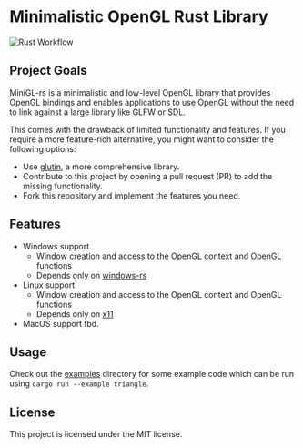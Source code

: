 # Minimalistic OpenGL Rust Library
![Rust Workflow](https://github.com/steschu77/minigl-rs/actions/workflows/rust.yml/badge.svg)

## Project Goals

MiniGL-rs is a minimalistic and low-level OpenGL library that provides OpenGL bindings and enables applications to use OpenGL without the need to link against a large library like GLFW or SDL.

This comes with the drawback of limited functionality and features. If you require a more feature-rich alternative, you might want to consider the following options:

* Use [glutin](https://crates.io/crates/glutin), a more comprehensive library.
* Contribute to this project by opening a pull request (PR) to add the missing functionality.
* Fork this repository and implement the features you need.

## Features

* Windows support
  * Window creation and access to the OpenGL context and OpenGL functions
  * Depends only on [windows-rs](https://crates.io/crates/windows)
* Linux support
  * Window creation and access to the OpenGL context and OpenGL functions
  * Depends only on [x11](https://crates.io/crates/x11)
* MacOS support tbd.

## Usage

Check out the [examples](examples/) directory for some example code which can be run using `cargo run --example triangle`.

## License

This project is licensed under the MIT license.
